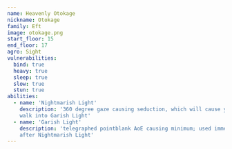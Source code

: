 ```yaml
---
name: Heavenly Otokage
nickname: Otokage
family: Eft
image: otokage.png
start_floor: 15
end_floor: 17
agro: Sight
vulnerabilities:
  bind: true
  heavy: true
  sleep: true
  slow: true
  stun: true
abilities:
  - name: 'Nightmarish Light'
    description: '360 degree gaze causing seduction, which will cause you to
    walk into Garish Light'
  - name: 'Garish Light'
    description: 'telegraphed pointblank AoE causing minimum; used immediately
    after Nightmarish Light'
---
```

